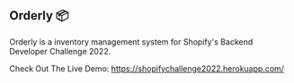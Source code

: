 ## Orderly 📦
Orderly is a inventory management system for Shopify's Backend Developer Challenge 2022.

Check Out The Live Demo: https://shopifychallenge2022.herokuapp.com/
